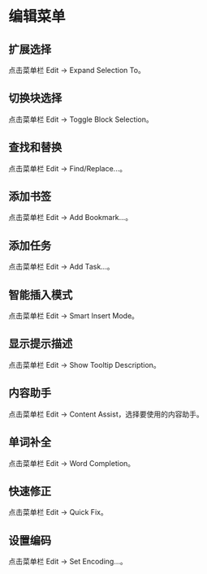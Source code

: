 # 编辑菜单

## 扩展选择

点击菜单栏 Edit -> Expand Selection To。

## 切换块选择

点击菜单栏 Edit -> Toggle Block Selection。

## 查找和替换

点击菜单栏 Edit -> Find/Replace...。

## 添加书签

点击菜单栏 Edit -> Add Bookmark...。

## 添加任务

点击菜单栏 Edit -> Add Task...。

## 智能插入模式

点击菜单栏 Edit -> Smart Insert Mode。

## 显示提示描述

点击菜单栏 Edit -> Show Tooltip Description。

## 内容助手

点击菜单栏 Edit -> Content Assist，选择要使用的内容助手。

## 单词补全

点击菜单栏 Edit -> Word Completion。

## 快速修正

点击菜单栏 Edit -> Quick Fix。

## 设置编码

点击菜单栏 Edit -> Set Encoding...。
